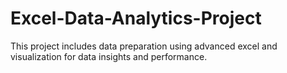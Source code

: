 # Excel-Data-Analytics-Project
This project includes data preparation using advanced excel and visualization for data insights and performance.
